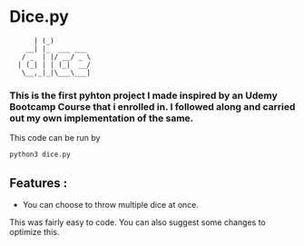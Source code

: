 # Dice.py

```    _ _          
      | (_)         
    __| |_  ___ ___ 
   / _  | |/ __/ _ \
  | (_| | | (_|  __/
   \__,_|_|\___\___|
```

### This is the first pyhton project I made inspired by an Udemy Bootcamp Course that i enrolled in. I followed along and carried out my own implementation of the same.

This code can be run by 

```sh
python3 dice.py 
```

## Features : 

- You can choose to throw multiple dice at once.

This was fairly easy to code. You can also suggest some changes to optimize this.  
